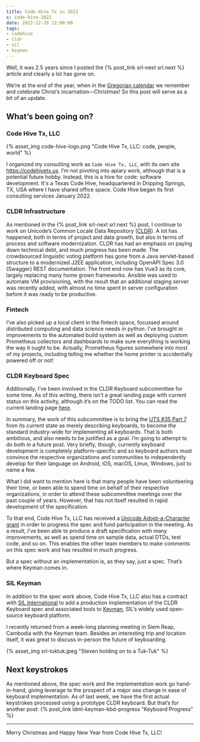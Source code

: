 ```yaml
---
title: Code Hive Tx in 2022
s: code-hive-2022
date: 2022-12-26 12:00:00
tags:
- codehive
- cldr
- sil
- keyman
---
```


Well, it was 2.5 years since I posted the {% post_link srl-next srl.next %} article and clearly a lot has gone on.

We’re at the end of the year, when in the [Gregorian calendar](https://en.wikipedia.org/wiki/Gregorian_calendar) we remember and celebrate Christ’s incarnation—Christmas!  So this post will serve as a bit of an update.

##  What’s been going on?

### Code Hive Tx, LLC

{% asset_img code-hive-logo.png "Code Hive Tx, LLC: code, people, world" %}

I organized my consulting work as `Code Hive Tx, LLC`, with its own site <https://codehivetx.us>.  I’m not pivoting into apiary work, although that is a potential future hobby.  Instead, this is a hive for code: software development.  It's a Texas Code Hive, headquartered in Dripping Springs, TX, USA where I have shared office space.  Code Hive began its first consulting services January 2022.

### CLDR Infrastructure

As mentioned in the {% post_link srl-next srl.next %} post, I continue to work on Unicode’s Common Locale Data Repository ([CLDR](https://cldr.unicode.org)). A lot has happened, both in terms of project and data growth, but also in terms of process and software modernization.  CLDR has had an emphasis on paying down technical debt, and much progress has been made.  The crowdsourced linguistic voting platform has gone from a Java servlet-based structure to a modernized J2EE application, including OpenAPI Spec 3.0 (Swagger) REST documentation.  The front end now has Vue3 as its core, largely replacing many home grown frameworks.  Ansible was used to automate VM provisioning, with the result that an additional staging server was recently added, with almost no time spent in server configuration before it was ready to be productive.

### Fintech

I’ve also picked up a local client in the fintech space, focussed around distributed computing and data science needs in python.  I’ve brought in improvements to the automated build system as well as deploying custom Prometheus collectors and dashboards to make sure everything is working the way it ought to be.  Actually, Prometheus figures somewhere into most of my projects, including telling me whether the home printer is accidentally powered off or not!

### CLDR Keyboard Spec

Additionally, I’ve been involved in the CLDR Keyboard subcommittee for some time.  As of this writing, there isn’t a great landing page with current status on this activity, although it’s on the TODO list.  You can read the current landing page [here](https://cldr.unicode.org/index/keyboard-workgroup).

In summary, the work of this subcommittee is to bring the [UTS #35 Part 7](http://www.unicode.org/reports/tr35/tr35-keyboards.html#Contents) from its current state as merely describing keyboards, to become _the_ standard industry-wide for implementing all keyboards.  That is both ambitious, and also needs to be justified as a goal.  I’m going to attempt to do both in a future post. Very briefly, though, currently keyboard development is completely platform-specific and so keyboard authors must convince the respective organizations and communities to independently develop for their language on Android, iOS, macOS, Linux, Windows, just to name a few.

What I did want to mention here is that many people have been volunteering their time, or been able to spend time on behalf of their respective organizations, in order to attend these subcommittee meetings over the past couple of years.  However, that has not itself resulted in rapid development of the specification.

To that end, Code Hive Tx, LLC has received a [Unicode Adopt-a-Character grant](https://home.unicode.org/adopt-a-character/about-adopt-a-character/) in order to progress the spec and fund participation in the meeting.  As a result, I’ve been able to produce a draft specification with many improvements, as well as spend time on sample data, actual DTDs, test code, and so on.  This enables the other team members to make comments on this spec work and has resulted in much progress.

But a spec without an implementation is, as they say, just a spec. That’s where Keyman comes in.

### SIL Keyman

In addition to the spec work above, Code Hive Tx, LLC also has a contract with [SIL International](http://www.sil.org) to add a production implementation of the CLDR Keyboard spec and associated tools to [Keyman](https://keyman.com), SIL’s widely used open-source keyboard platform.

I recently returned from a week-long planning meeting in Siem Reap, Cambodia with the Keyman team.  Besides an interesting trip and location itself, it was great to discuss in-person the future of keyboarding.

{% asset_img srl-tuktuk.jpeg "Steven holding on to a Tuk-Tuk" %}

## Next keystrokes

As mentioned above, the spec work and the implementation work go hand-in-hand, giving leverage to the prospect of a major sea change in ease of keyboard implementation.  As of last week, we have the first actual keystrokes processed using a prototype CLDR keyboard.  But that’s for another post: {% post_link ldml-keyman-kbd-progress “Keyboard Progress” %}

-----

Merry Christmas and Happy New Year from Code Hive Tx, LLC!
